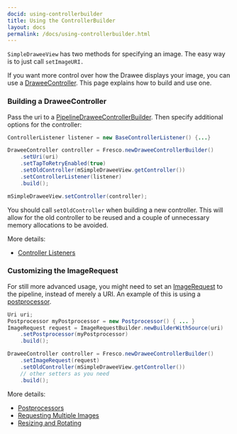 ```yaml
---
docid: using-controllerbuilder
title: Using the ControllerBuilder
layout: docs
permalink: /docs/using-controllerbuilder.html
---
```


`SimpleDraweeView` has two methods for specifying an image. The easy way is to just call `setImageURI.`

If you want more control over how the Drawee displays your image, you can use a [DraweeController](concepts.html). This page explains how to build and use one.

### Building a DraweeController

Pass the uri to a [PipelineDraweeControllerBuilder](../javadoc/reference/com/facebook/drawee/backends/pipeline/PipelineDraweeControllerBuilder.html). Then specify additional options for the controller:

```java
ControllerListener listener = new BaseControllerListener() {...}

DraweeController controller = Fresco.newDraweeControllerBuilder()
    .setUri(uri)
    .setTapToRetryEnabled(true)
    .setOldController(mSimpleDraweeView.getController())
    .setControllerListener(listener)
    .build();

mSimpleDraweeView.setController(controller);
```

You should call `setOldController` when building a new controller. This will allow for the old controller to be reused and a couple of unnecessary memory allocations to be avoided.

More details:

* [Controller Listeners](listening-download-events.html)

### <a name="ImageRequest"></a>Customizing the ImageRequest

For still more advanced usage, you might need to set an [ImageRequest](../javadoc/reference/com/facebook/imagepipeline/request/ImageRequest.html) to the pipeline, instead of merely a URI. An example of this is using a [postprocessor](modifying-image.html).

```java
Uri uri;
Postprocessor myPostprocessor = new Postprocessor() { ... }
ImageRequest request = ImageRequestBuilder.newBuilderWithSource(uri)
    .setPostprocessor(myPostprocessor)
    .build();

DraweeController controller = Fresco.newDraweeControllerBuilder()
    .setImageRequest(request)
    .setOldController(mSimpleDraweeView.getController())
    // other setters as you need
    .build();
```

More details:

* [Postprocessors](modifying-image.html)
* [Requesting Multiple Images](requesting-multiple-images.html)
* [Resizing and Rotating](resizing-rotating.html)
